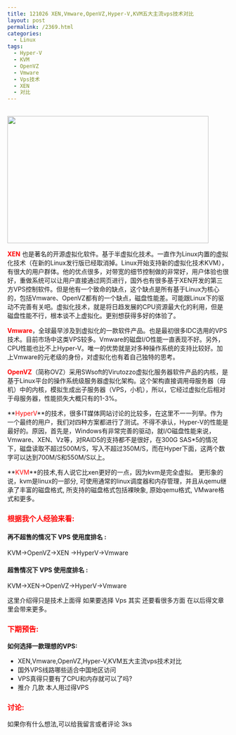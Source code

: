```yaml
---
title: 121026 XEN,Vmware,OpenVZ,Hyper-V,KVM五大主流vps技术对比
layout: post
permalink: /2369.html
categories:
  - Linux
tags:
  - Hyper-V
  - KVM
  - OpenVZ
  - Vmware
  - Vps技术
  - XEN
  - 对比
---
```

[  
<img class="aligncenter" title="linux_vps" src="http://www.80aj.com/wp-content/uploads/2012/10/linux_vps.gif" alt="" width="458" height="289" />][1]

<span style="color: #ff0000;"><strong>XEN</strong> </span>也是著名的开源虚拟化软件。基于半虚拟化技术。一直作为Linux内置的虚拟化技术（在新的Linux发行版已经取消掉。Linux开始支持新的虚拟化技术KVM），有很大的用户群体。他的优点很多，对带宽的细节控制做的非常好，用户体验也很好，重做系统可以让用户直接通过网页进行，国外也有很多基于XEN开发的第三方VPS控制软件。但是他有一个致命的缺点，这个缺点是所有基于Linux为核心的，包括Vmware、OpenVZ都有的一个缺点，磁盘性能差。可能跟Linux下的驱动不完善有关吧。虚拟化技术，就是将日趋发展的CPU资源最大化的利用，但是磁盘性能不行，根本谈不上虚拟化。更别想获得多好的体验了。

**<span style="color: #ff0000;">Vmware</span>**，全球最早涉及到虚拟化的一款软件产品。也是最初很多IDC选用的VPS技术。目前市场中这类VPS较多。Vmware的磁盘I/O性能一直表现不好。另外，CPU性能也比不上Hyper-V。唯一的优势就是对多种操作系统的支持比较好。加上Vmware的元老级的身份，对虚拟化也有着自己独特的思考。

**<span style="color: #ff0000;">OpenVZ</span>**（简称OVZ）采用SWsoft的Virutozzo虚拟化服务器软件产品的内核，是基于Linux平台的操作系统级服务器虚拟化架构。这个架构直接调用母服务器（母机）中的内核，模拟生成出子服务器（VPS，小机），所以，它经过虚拟化后相对于母服务器，性能损失大概只有的1-3%。

**<span style="color: #ff0000;">HyperV</span>**的技术，很多IT媒体网站讨论的比较多，在这里不一一列举。作为一个最终的用户，我们对四种方案都进行了测试。不得不承认，Hyper-V的性能是最好的。原因，首先是，Windows有非常完善的驱动，就I/O磁盘性能来说，Vmware、XEN、Vz等，对RAID5的支持都不是很好，在300G SAS*5的情况下，磁盘读取不超过500M/S，写入不超过350M/S，而在Hyper下面，这两个数字可以达到700M/S和550M/S以上。

**<span style="color: #ff0000;">KVM</span>**的技术,有人说它比xen更好的一点，因为kvm是完全虚拟。 更形象的说，kvm是linux的一部分, 可使用通常的linux调度器和内存管理，并且从qemu继承了丰富的磁盘格式, 所支持的磁盘格式包括裸映象, 原始qemu格式, VMware格式和更多。

### <span style="color: #ff0000;">根据我个人经验来看:</span>

#### 再不超售的情况下 VPS 使用度排名 :

KVM->OpenVZ->XEN ->HyperV->Vmware

#### 超售情况下 VPS 使用度排名 :

KVM->XEN->OpenVZ->HyperV->Vmware

这里介绍得只是技术上面得 如果要选择 Vps 其实 还要看很多方面 在以后得文章里会带来更多。

### <span style="color: #ff0000;">下期预告:</span>

**如何选择一款理想的VPS:**

*   XEN,Vmware,OpenVZ,Hyper-V,KVM五大主流vps技术对比
*   国外VPS线路哪些适合中国地区访问
*   VPS真得只要有了CPU和内存就可以了吗?
*   推介 几款 本人用过得VPS[  
    ][1]

### <span style="color: #ff0000;">讨论:</span>

如果你有什么想法,可以给我留言或者评论 3ks

 [1]: http://www.80aj.com/wp-content/uploads/2012/10/linux_vps.gif